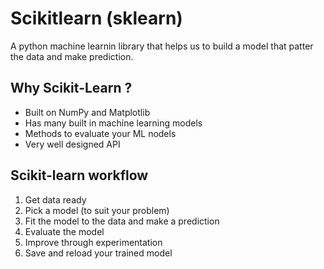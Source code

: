 # Scikitlearn (sklearn)
A python machine learnin library that helps us to build a model that patter the data and make prediction. 

## Why Scikit-Learn ?
- Built on NumPy and Matplotlib 
- Has many built in machine learning models 
- Methods to evaluate your ML nodels 
- Very well designed API 

## Scikit-learn workflow
1. Get data ready 
2. Pick a model (to suit your problem)
3. Fit the model to the data and make a prediction 
4. Evaluate the model
5. Improve through experimentation 
6. Save and reload your trained model 